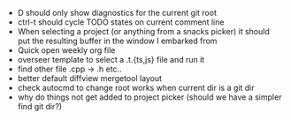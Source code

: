 - <leader>D should only show diagnostics for the current git root
- ctrl-t should cycle TODO states on current comment line
- When selecting a project (or anything from a snacks picker) it should put the
  resulting buffer in the window I embarked from
- Quick open weekly org file
- overseer template to select a .t.{ts,js} file and run it
- find other file .cpp -> .h etc..
- better default diffview mergetool layout
- check autocmd to change root works when current dir is a git dir
- why do things not get added to project picker (should we have a simpler find
git dir?)
